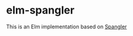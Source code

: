 # elm-spangler
This is an Elm implementation based on [Spangler](https://github.com/smurp/spangler_js/)
